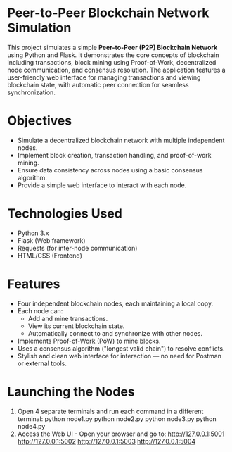 # Peer-to-Peer Blockchain Network Simulation

This project simulates a simple **Peer-to-Peer (P2P) Blockchain Network** using Python and Flask. It demonstrates the core concepts of blockchain including transactions, block mining using Proof-of-Work, decentralized node communication, and consensus resolution. The application features a user-friendly web interface for managing transactions and viewing blockchain state, with automatic peer connection for seamless synchronization.

# Objectives

- Simulate a decentralized blockchain network with multiple independent nodes.
- Implement block creation, transaction handling, and proof-of-work mining.
- Ensure data consistency across nodes using a basic consensus algorithm.
- Provide a simple web interface to interact with each node.

# Technologies Used

- Python 3.x
- Flask (Web framework)
- Requests (for inter-node communication)
- HTML/CSS (Frontend)

# Features

- Four independent blockchain nodes, each maintaining a local copy.
- Each node can:
  - Add and mine transactions.
  - View its current blockchain state.
  - Automatically connect to and synchronize with other nodes.
- Implements Proof-of-Work (PoW) to mine blocks.
- Uses a consensus algorithm ("longest valid chain") to resolve conflicts.
- Stylish and clean web interface for interaction — no need for Postman or external tools.

# Launching the Nodes
1. Open 4 separate terminals and run each command in a different terminal:
    python node1.py
    python node2.py
    python node3.py
    python node4.py
2. Access the Web UI - Open your browser and go to:
   http://127.0.0.1:5001
   http://127.0.0.1:5002
   http://127.0.0.1:5003
   http://127.0.0.1:5004

